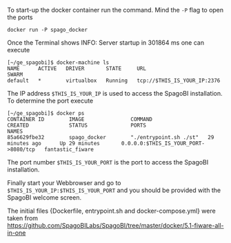 To start-up the docker container run the command. Mind the `-P` flag to open the ports

```
docker run -P spago_docker
```

Once the Terminal shows
  INFO: Server startup in 301864 ms
one can execute

```
[~/ge_spagobi]$ docker-machine ls
NAME      ACTIVE   DRIVER       STATE     URL                         SWARM
default   *        virtualbox   Running   tcp://$THIS_IS_YOUR_IP:2376   
```

The IP address `$THIS_IS_YOUR_IP` is used to access the SpagoBI installation. To determine the port execute

```
[~/ge_spagobi]$ docker ps
CONTAINER ID        IMAGE               COMMAND                  CREATED             STATUS              PORTS                                  NAMES
85a6629fbe32        spago_docker        "./entrypoint.sh ./st"   29 minutes ago      Up 29 minutes       0.0.0.0:$THIS_IS_YOUR_PORT->8080/tcp   fantastic_fiware
```

The port number `$THIS_IS_YOUR_PORT` is the port to access the SpagoBI installation.


Finally start your Webbrowser and go to `$THIS_IS_YOUR_IP:$THIS_IS_YOUR_PORT` and you should be provided with the SpagoBI welcome screen.



The initial files {Dockerfile, entrypoint.sh and docker-compose.yml} were taken from https://github.com/SpagoBILabs/SpagoBI/tree/master/docker/5.1-fiware-all-in-one
